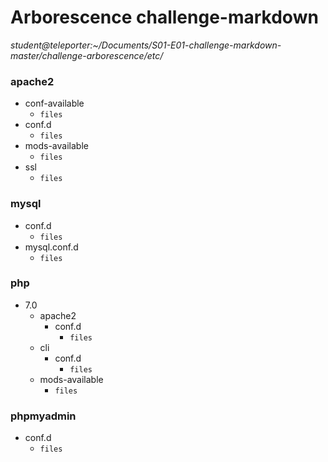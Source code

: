 # Arborescence challenge-markdown

_student@teleporter:~/Documents/S01-E01-challenge-markdown-master/challenge-arborescence/etc/_

### apache2
  
  + conf-available
    * ``` files ``` 
  + conf.d
    * ``` files ```
  + mods-available
    * ``` files ```
  + ssl
    * ``` files ```

### mysql
+ conf.d
	* ``` files ```
+ mysql.conf.d
	* ``` files ```

### php
+ 7.0
	* apache2
		+ conf.d
			* ``` files ```
	* cli
		+ conf.d
			+ ``` files ```
	* mods-available
		+ ``` files ```

### phpmyadmin
+ conf.d
	* ``` files ```
